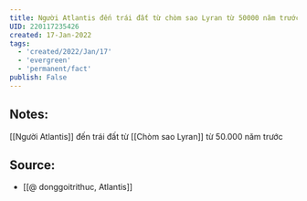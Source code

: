 ```yaml
---
title: Người Atlantis đến trái đất từ chòm sao Lyran từ 50000 năm trước
UID: 220117235426
created: 17-Jan-2022
tags:
  - 'created/2022/Jan/17'
  - 'evergreen'
  - 'permanent/fact'
publish: False
---
```

## Notes:
[[Người Atlantis]] đến trái đất từ [[Chòm sao Lyran]] từ 50.000 năm trước

## Source:
- [[@ donggoitrithuc, Atlantis]]


